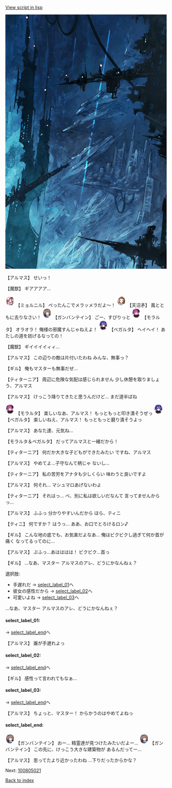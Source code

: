 [View script in lisp](../scripts/100805013.txt)

![underground_world_1.png](../images/backgrounds/underground_world_1.png)

【アルマス】
せいっ！

【魔獣】
ギアアアア…

<img src="../images/units/3200111.png" alt="3200111.png" height="34"/>
【ミョルニル】
ぺったんこでメラッメラだよ～！

<img src="../images/units/3300411.png" alt="3300411.png" height="34"/>
【天沼矛】
風とともに去りなさい！

<img src="../images/units/3600211.png" alt="3600211.png" height="34"/>
【ガンバンテイン】
ごー、すぴりっと

<img src="../images/units/3104011.png" alt="3104011.png" height="34"/>
【モラルタ】
オラオラ！
俺様の邪魔すんじゃねえよ！

<img src="../images/units/3104111.png" alt="3104111.png" height="34"/>
【ベガルタ】
ヘイヘイ！
あたしの道を妨げるなっての！

【魔獣】
ギイイイイィィ…

【アルマス】
この辺りの敵は片付いたわね
みんな、無事っ？

【ギル】
俺もマスターも無事だぜ…

【ティターニア】
周辺に危険な気配は感じられません
少し休憩を取りましょう、アルマス

【アルマス】
けっこう降りてきたと思うんだけど…
まだ道半ばね

<img src="../images/units/3104011.png" alt="3104011.png" height="34"/>
【モラルタ】
楽しいなあ、アルマス！
もっともっと叩き潰そうぜっ

<img src="../images/units/3104111.png" alt="3104111.png" height="34"/>
【ベガルタ】
楽しいねえ、アルマス！
もっともっと磨り潰そうよっ

【アルマス】
あなた達、元気ね…

【モラルタ＆ベガルタ】
だってアルマスと一緒だから！

【ティターニア】
何だか大きな子どもができたみたい
ですね、アルマス

【アルマス】
やめてよ…子守なんて柄じゃ
ないし…

【ティターニア】
私の苦労をアナタも少しくらい
味わうと良いですよ

【アルマス】
何それ…
マシュマロあげないわよ

【ティターニア】
それはっ…
べ、別に私は欲しいだなんて
言ってませんからっ…

【アルマス】
ふふっ
分かりやすいんだから
ほら、ティニ

【ティニ】
何ですか？
はうっ…
ああ、お口でとろけるロン♪

【ギル】
こんな地の底でも、お気楽だよなあ…
俺はビクビクし過ぎて何か首が痛く
なってるってのに…

【アルマス】
ぷふっ…あはははは！
ビクビク…首っ

【ギル】
…なあ、マスター
アルマスのアレ、どうにかなんねぇ？

選択肢:
- 手遅れだ → [select_label_01](#select_label_01)へ
- 彼女の感性だから → [select_label_02](#select_label_02)へ
- 可愛いよね → [select_label_03](#select_label_03)へ

…なあ、マスター
アルマスのアレ、どうにかなんねぇ？

#### select_label_01:
 → [select_label_end](#select_label_end)へ

【アルマス】
誰が手遅れよっ

#### select_label_02:
 → [select_label_end](#select_label_end)へ

【ギル】
感性って言われてもなぁ…

#### select_label_03:
 → [select_label_end](#select_label_end)へ

【アルマス】
ちょっと、マスター！
からかうのはやめてよねっ

#### select_label_end:

<img src="../images/units/3600211.png" alt="3600211.png" height="34"/>
【ガンバンテイン】
おー…
精霊達が見つけたみたいだよー…

<img src="../images/units/3600211.png" alt="3600211.png" height="34"/>
【ガンバンテイン】
この先に、けっこう大きな建築物が
あるんだってー…

【アルマス】
思ってたより近かったわね
…下りだったからかな？

Next: [100805021](100805021.md)

[Back to index](index.md)
